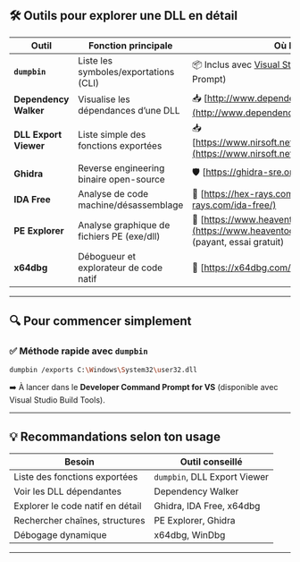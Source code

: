 ## 🛠️ Outils pour explorer une DLL en détail

| Outil                   | Fonction principale                         | Où le trouver                          |
|------------------------|---------------------------------------------|----------------------------------------|
| **`dumpbin`**          | Liste les symboles/exportations (CLI)       | 📦 Inclus avec [Visual Studio](https://visualstudio.microsoft.com/fr/) (Developer Command Prompt) |
| **Dependency Walker**  | Visualise les dépendances d’une DLL         | 📥 [http://www.dependencywalker.com/](http://www.dependencywalker.com/) |
| **DLL Export Viewer**  | Liste simple des fonctions exportées        | 📥 [https://www.nirsoft.net/utils/dll_export_viewer.html](https://www.nirsoft.net/utils/dll_export_viewer.html) |
| **Ghidra**             | Reverse engineering binaire open-source     | 🛡️ [https://ghidra-sre.org/](https://ghidra-sre.org/) |
| **IDA Free**           | Analyse de code machine/désassemblage       | 🧠 [https://hex-rays.com/ida-free/](https://hex-rays.com/ida-free/) |
| **PE Explorer**        | Analyse graphique de fichiers PE (exe/dll)  | 🧰 [https://www.heaventools.com/overview.htm](https://www.heaventools.com/overview.htm) (payant, essai gratuit) |
| **x64dbg**             | Débogueur et explorateur de code natif      | 🧪 [https://x64dbg.com/](https://x64dbg.com/) |

---

## 🔍 Pour commencer simplement

### ✅ Méthode rapide avec `dumpbin`
```bash
dumpbin /exports C:\Windows\System32\user32.dll
```
➡️ À lancer dans le **Developer Command Prompt for VS** (disponible avec Visual Studio Build Tools).

---

## 💡 Recommandations selon ton usage

| Besoin                           | Outil conseillé                     |
|----------------------------------|-------------------------------------|
| Liste des fonctions exportées    | `dumpbin`, DLL Export Viewer        |
| Voir les DLL dépendantes         | Dependency Walker                   |
| Explorer le code natif en détail | Ghidra, IDA Free, x64dbg            |
| Rechercher chaînes, structures   | PE Explorer, Ghidra                 |
| Débogage dynamique               | x64dbg, WinDbg                      |

---
